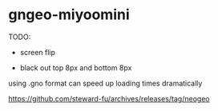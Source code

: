 # gngeo-miyoomini

TODO:

* screen flip

* black out top 8px and bottom 8px

using .gno format can speed up loading times dramatically

https://github.com/steward-fu/archives/releases/tag/neogeo
